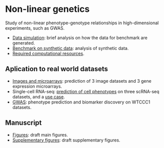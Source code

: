 # Non-linear genetics

Study of non-linear phenotype-genotype relationships in high-dimensional experiments, such as GWAS.

- [Data simulation](doc/data_generation.ipynb): brief analysis on how the data for benchmark are generated.
- [Benchmark on synthetic data](doc/benchmark.ipynb): analysis of synthetic data.
- [Required computational resources](doc/computational_resources.ipynb).

## Aplication to real world datasets

- [Images and microarrays](doc/benchmark_real.ipynb): prediction of 3 image datasets and 3 gene expression microarrays.
- Single-cell RNA-seq: [prediction of cell phenotypes](doc/single_cell.ipynb) on three scRNA-seq datasets, and a [use case](doc/habib.ipynb).
- [GWAS](doc/gwas.ipynb): phenotype prediction and biomarker discovery on WTCCC1 datasets.

## Manuscript

- [Figures](doc/figures.ipynb): draft main figures.
- [Supplementary figures](doc/supplementary_figures.ipynb): draft supplementary figures.
